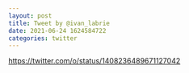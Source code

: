 ```yaml
--- 
layout: post 
title: Tweet by @ivan_labrie 
date: 2021-06-24 1624584722 
categories: twitter 
--- 
```

https://twitter.com/o/status/1408236489671127042